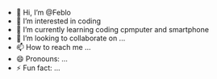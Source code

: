 - 👋 Hi, I’m @Feblo
- 👀 I’m interested in coding
- 🌱 I’m currently learning coding cpmputer and smartphone
- 💞️ I’m looking to collaborate on ...
- 📫 How to reach me ...
- 😄 Pronouns: ...
- ⚡ Fun fact: ...

<!---
Feblo/Feblo is a ✨ special ✨ repository because its `README.md` (this file) appears on your GitHub profile.
You can click the Preview link to take a look at your changes.
--->
